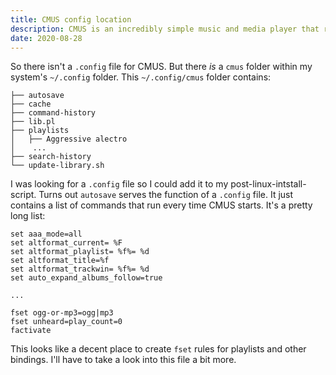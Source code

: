 ```yaml
---
title: CMUS config location
description: CMUS is an incredibly simple music and media player that runs straight from the terminal. However, sometimes it can be tricky to customize and interact with. In this post, I'll quickly jump into where the config files for CMUS are and how to edit them.
date: 2020-08-28
---
```


So there isn't a `.config` file for CMUS. But there _is_ a `cmus` folder within my system's `~/.config` folder. This `~/.config/cmus` folder contains:

```plaintest
├── autosave
├── cache
├── command-history
├── lib.pl
├── playlists
│   ├── Aggressive alectro
│    ...
├── search-history
└── update-library.sh
```

I was looking for a `.config` file so I could add it to my post-linux-intstall-script. Turns out `autosave` serves the function of a `.config` file. It just contains a list of commands that run every time CMUS starts. It's a pretty long list:

```plaintext
set aaa_mode=all
set altformat_current= %F 
set altformat_playlist= %f%= %d 
set altformat_title=%f
set altformat_trackwin= %f%= %d 
set auto_expand_albums_follow=true

...

fset ogg-or-mp3=ogg|mp3
fset unheard=play_count=0
factivate
```

This looks like a decent place to create `fset` rules for playlists and other bindings. I'll have to take a look into this file a bit more.

